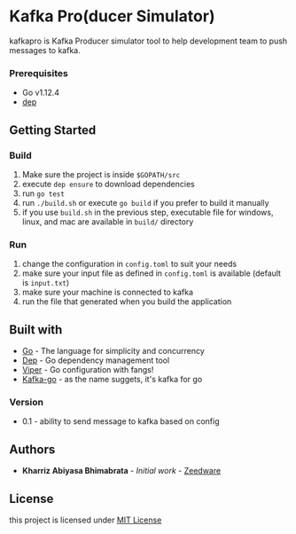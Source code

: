 # Kafka Pro(ducer Simulator)
kafkapro is Kafka Producer simulator tool to help development team to push messages to kafka.

### Prerequisites
- Go v1.12.4
- [dep](https://github.com/golang/dep)


## Getting Started

### Build
1. Make sure the project is inside `$GOPATH/src`
2. execute `dep ensure` to download dependencies
3. run `go test`
4. run `./build.sh` or execute `go build` if you prefer to build it manually
5. if you use `build.sh` in the previous step, executable file for windows, linux, and mac are available in `build/` directory

### Run
1. change the configuration in `config.toml` to suit your needs
2. make sure your input file as defined in `config.toml` is available (default is `input.txt`)
3. make sure your machine is connected to kafka
4. run the file that generated when you build the application


## Built with

* [Go](https://golang.org) - The language for simplicity and concurrency
* [Dep](https://github.com/golang/dep) - Go dependency management tool 
* [Viper](https://github.com/spf13/viper) - Go configuration with fangs!
* [Kafka-go](https://github.com/segmentio/kafka-go) - as the name suggets, it's kafka for go

### Version
- 0.1 - ability to send message to kafka based on config

## Authors
- **Kharriz Abiyasa Bhimabrata** - *Initial work* - [Zeedware](https://github.com/Zeedware)

## License
this project is licensed under [MIT License](https://github.com/Zeedware/kafkapro/blob/master/LICENSE)